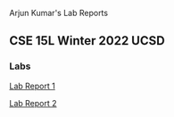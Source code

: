 Arjun Kumar's Lab Reports

## CSE 15L Winter 2022 UCSD


### Labs
[Lab Report 1](https://ank010.github.io/cse15l-lab-reports/Lab-Report-1.html)

[Lab Report 2](https://ank010.github.io/cse15l-lab-reports/Lab-Report-2.html)